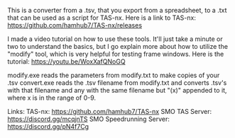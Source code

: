 This is a converter from a .tsv, that you export from a spreadsheet, to a .txt
that can be used as a script for TAS-nx. Here is a link to TAS-nx:
https://github.com/hamhub7/TAS-nx/releases

I made a video tutorial on how to use these tools. It'll just take a minute or two to
understand the basics, but I go explain more about how to utilize the "modify" tool,
which is very helpful for testing frame windows. Here is the tutorial:
https://youtu.be/WoxXafQNoGQ

modify.exe reads the parameters from modify.txt to make copies of your .tsv
convert.exe reads the .tsv filename from modify.txt and converts .tsv's with that filename
  and any with the same filename but "(x)" appended to it, where x is in the range of 0-9.

Links:
TAS-nx: https://github.com/hamhub7/TAS-nx
SMO TAS Server: https://discord.gg/mcqjnTS
SMO Speedrunning Server: https://discord.gg/pN4f7Cg